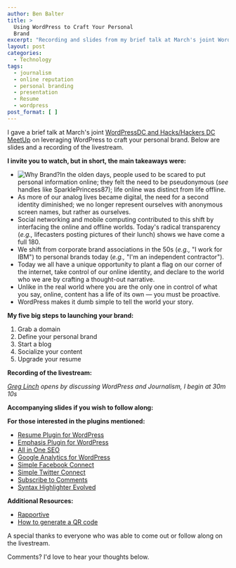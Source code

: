 ```yaml
---
author: Ben Balter
title: >
  Using WordPress to Craft Your Personal
  Brand
excerpt: "Recording and slides from my brief talk at March's joint WordCampDC and Hacks/Hackers DC MeetUp on leveraging WordPress to craft your personal brand."
layout: post
categories:
  - Technology
tags:
  - journalism
  - online reputation
  - personal branding
  - presentation
  - Resume
  - wordpress
post_format: [ ]
---
```

I gave a brief talk at March's joint [WordPressDC and Hacks/Hackers DC MeetUp][1] on leveraging WordPress to craft your personal brand. Below are slides and a recording of the livestream.

**I invite you to watch, but in short, the main takeaways were:**

*   ![Why Brand?][2]In the olden days, people used to be scared to put personal information online; they felt the need to be pseudonymous (*see* handles like SparklePrincess87); life online was distinct from life offline.
*   As more of our analog lives became digital, the need for a second identity diminished; we no longer represent ourselves with anonymous screen names, but rather as ourselves.
*   Social networking and mobile computing contributed to this shift by interfacing the online and offline worlds. Today's radical transparency (*e.g.,* lifecasters posting pictures of their lunch) shows we have come a full 180.
*   We shift from corporate brand associations in the 50s (*e.g.,* "I work for IBM") to personal brands today (*e.g.,* "I'm an independent contractor").
*   Today we all have a unique opportunity to plant a flag on our corner of the internet, take control of our online identity, and declare to the world who we are by crafting a thought-out narrative.
*   Unlike in the real world where you are the only one in control of what you say, online, content has a life of its own — you must be proactive.
*   WordPress makes it dumb simple to tell the world your story.

**My five big steps to launching your brand:**

1.  Grab a domain
2.  Define your personal brand
3.  Start a blog
4.  Socialize your content
5.  Upgrade your resume

**Recording of the livestream:**

*[Greg Linch][3] opens by discussing WordPress and Journalism, I begin at 30m 10s*



**Accompanying slides if you wish to follow along:**



**For those interested in the plugins mentioned:**

*   [Resume Plugin for WordPress][4]
*   [Emphasis Plugin for WordPress][5]
*   [All in One SEO][6]
*   [Google Analytics for WordPress][7]
*   [Simple Facebook Connect][8]
*   [Simple Twitter Connect][9]
*   [Subscribe to Comments][10]
*   [Syntax Highlighter Evolved][11]

**Additional Resources:**

*   [Rapportive][12]
*   [How to generate a QR code][13]

A special thanks to everyone who was able to come out or follow along on the livestream.

Comments? I'd love to hear your thoughts below.

[1]: http://www.meetup.com/wordpressdc/events/16178194/
[2]: http://ben.balter.com/wp-content/uploads/2011/03/branding-300x224.png "Why Brand?"
[3]: http://www.greglinch.com/
[4]: http://ben.balter.com/2010/09/12/wordpress-resume-plugin/ "WordPress Resume Plugin"
[5]: http://ben.balter.com/2011/01/11/wordpress-emphasis-plugin/ "WordPress Emphasis Plugin: Highlight and Permalink Text"
[6]: http://wordpress.org/extend/plugins/all-in-one-seo-pack/
[7]: http://yoast.com/wordpress/google-analytics/
[8]: http://wordpress.org/extend/plugins/simple-facebook-connect/
[9]: http://wordpress.org/extend/plugins/simple-twitter-connect/
[10]: http://wordpress.org/extend/plugins/subscribe-to-comments/
[11]: http://wordpress.org/extend/plugins/syntaxhighlighter/
[12]: http://rapportive.com/
[13]: http://thenextweb.com/socialmedia/2010/10/13/bit-ly-now-lets-you-add-qr-codes-to-links-in-seconds/